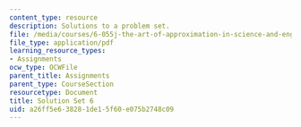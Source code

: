 ```yaml
---
content_type: resource
description: Solutions to a problem set.
file: /media/courses/6-055j-the-art-of-approximation-in-science-and-engineering-spring-2008/a26ff5e638281de15f60e075b2748c09_sol06.pdf
file_type: application/pdf
learning_resource_types:
- Assignments
ocw_type: OCWFile
parent_title: Assignments
parent_type: CourseSection
resourcetype: Document
title: Solution Set 6
uid: a26ff5e6-3828-1de1-5f60-e075b2748c09
---
```

